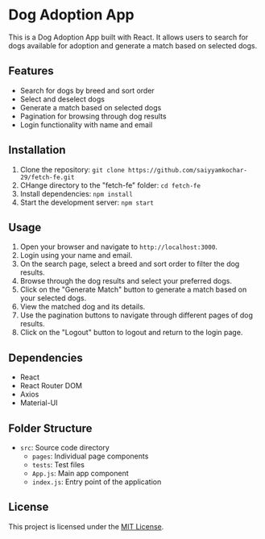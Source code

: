 # Dog Adoption App

This is a Dog Adoption App built with React. It allows users to search for dogs available for adoption and generate a match based on selected dogs.

## Features

- Search for dogs by breed and sort order
- Select and deselect dogs
- Generate a match based on selected dogs
- Pagination for browsing through dog results
- Login functionality with name and email

## Installation

1. Clone the repository: `git clone https://github.com/saiyyamkochar-29/fetch-fe.git`
2. CHange directory to the "fetch-fe" folder: `cd fetch-fe`
3. Install dependencies: `npm install`
4. Start the development server: `npm start`

## Usage

1. Open your browser and navigate to `http://localhost:3000`.
2. Login using your name and email.
3. On the search page, select a breed and sort order to filter the dog results.
4. Browse through the dog results and select your preferred dogs.
5. Click on the "Generate Match" button to generate a match based on your selected dogs.
6. View the matched dog and its details.
7. Use the pagination buttons to navigate through different pages of dog results.
8. Click on the "Logout" button to logout and return to the login page.

## Dependencies

- React
- React Router DOM
- Axios
- Material-UI

## Folder Structure

- `src`: Source code directory
  - `pages`: Individual page components
  - `tests`: Test files
  - `App.js`: Main app component
  - `index.js`: Entry point of the application

## License

This project is licensed under the [MIT License](LICENSE).
